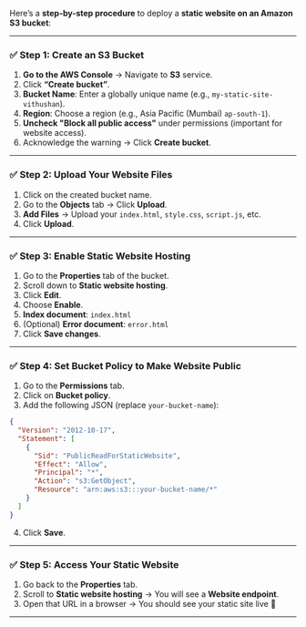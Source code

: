 Here’s a **step-by-step procedure** to deploy a **static website on an Amazon S3 bucket**:

---

### ✅ **Step 1: Create an S3 Bucket**

1. **Go to the AWS Console** → Navigate to **S3** service.
2. Click **“Create bucket”**.
3. **Bucket Name**: Enter a globally unique name (e.g., `my-static-site-vithushan`).
4. **Region**: Choose a region (e.g., Asia Pacific (Mumbai) `ap-south-1`).
5. **Uncheck "Block all public access"** under permissions (important for website access).
6. Acknowledge the warning → Click **Create bucket**.

---

### ✅ **Step 2: Upload Your Website Files**

1. Click on the created bucket name.
2. Go to the **Objects** tab → Click **Upload**.
3. **Add Files** → Upload your `index.html`, `style.css`, `script.js`, etc.
4. Click **Upload**.

---

### ✅ **Step 3: Enable Static Website Hosting**

1. Go to the **Properties** tab of the bucket.
2. Scroll down to **Static website hosting**.
3. Click **Edit**.
4. Choose **Enable**.
5. **Index document**: `index.html`
6. (Optional) **Error document**: `error.html`
7. Click **Save changes**.

---

### ✅ **Step 4: Set Bucket Policy to Make Website Public**

1. Go to the **Permissions** tab.
2. Click on **Bucket policy**.
3. Add the following JSON (replace `your-bucket-name`):

```json
{
  "Version": "2012-10-17",
  "Statement": [
    {
      "Sid": "PublicReadForStaticWebsite",
      "Effect": "Allow",
      "Principal": "*",
      "Action": "s3:GetObject",
      "Resource": "arn:aws:s3:::your-bucket-name/*"
    }
  ]
}
```

4. Click **Save**.

---

### ✅ **Step 5: Access Your Static Website**

1. Go back to the **Properties** tab.
2. Scroll to **Static website hosting** → You will see a **Website endpoint**.
3. Open that URL in a browser → You should see your static site live 🎉

---
